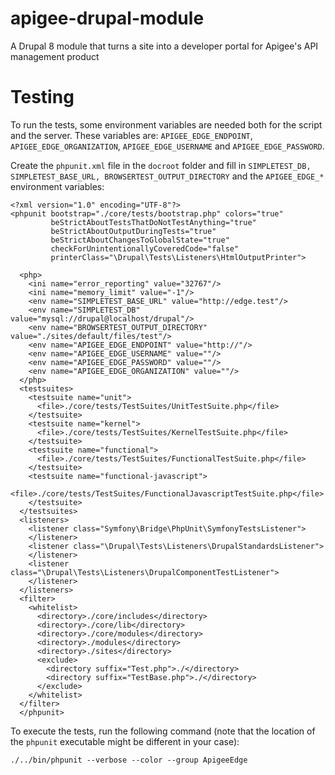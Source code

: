# apigee-drupal-module

A Drupal 8 module that turns a site into a developer portal for Apigee's API management product

# Testing

To run the tests, some environment variables are needed both for the script and the server. These variables are: `APIGEE_EDGE_ENDPOINT`, `APIGEE_EDGE_ORGANIZATION`, `APIGEE_EDGE_USERNAME` and `APIGEE_EDGE_PASSWORD`.

Create the `phpunit.xml` file in the `docroot` folder and fill in `SIMPLETEST_DB, SIMPLETEST_BASE_URL, BROWSERTEST_OUTPUT_DIRECTORY` and the `APIGEE_EDGE_*` environment variables:

```
<?xml version="1.0" encoding="UTF-8"?>
<phpunit bootstrap="./core/tests/bootstrap.php" colors="true"
         beStrictAboutTestsThatDoNotTestAnything="true"
         beStrictAboutOutputDuringTests="true"
         beStrictAboutChangesToGlobalState="true"
         checkForUnintentionallyCoveredCode="false"
         printerClass="\Drupal\Tests\Listeners\HtmlOutputPrinter">

  <php>
    <ini name="error_reporting" value="32767"/>
    <ini name="memory_limit" value="-1"/>
    <env name="SIMPLETEST_BASE_URL" value="http://edge.test"/>
    <env name="SIMPLETEST_DB" value="mysql://drupal@localhost/drupal"/>
    <env name="BROWSERTEST_OUTPUT_DIRECTORY" value="./sites/default/files/test"/>
    <env name="APIGEE_EDGE_ENDPOINT" value="http://"/>
    <env name="APIGEE_EDGE_USERNAME" value=""/>
    <env name="APIGEE_EDGE_PASSWORD" value=""/>
    <env name="APIGEE_EDGE_ORGANIZATION" value=""/>
  </php>
  <testsuites>
    <testsuite name="unit">
      <file>./core/tests/TestSuites/UnitTestSuite.php</file>
    </testsuite>
    <testsuite name="kernel">
      <file>./core/tests/TestSuites/KernelTestSuite.php</file>
    </testsuite>
    <testsuite name="functional">
      <file>./core/tests/TestSuites/FunctionalTestSuite.php</file>
    </testsuite>
    <testsuite name="functional-javascript">
      <file>./core/tests/TestSuites/FunctionalJavascriptTestSuite.php</file>
    </testsuite>
  </testsuites>
  <listeners>
    <listener class="Symfony\Bridge\PhpUnit\SymfonyTestsListener">
    </listener>
    <listener class="\Drupal\Tests\Listeners\DrupalStandardsListener">
    </listener>
    <listener class="\Drupal\Tests\Listeners\DrupalComponentTestListener">
    </listener>
  </listeners>
  <filter>
    <whitelist>
      <directory>./core/includes</directory>
      <directory>./core/lib</directory>
      <directory>./core/modules</directory>
      <directory>./modules</directory>
      <directory>./sites</directory>
      <exclude>
        <directory suffix="Test.php">./</directory>
        <directory suffix="TestBase.php">./</directory>
      </exclude>
    </whitelist>
  </filter>
  </phpunit>
```

To execute the tests, run the following command (note that the location of the `phpunit` executable might be different in your case):

```
./../bin/phpunit --verbose --color --group ApigeeEdge
```
